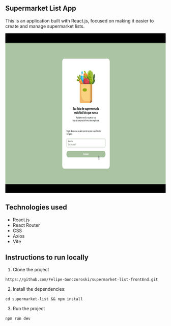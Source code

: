 ## Supermarket List App

This is an application built with React.js, focused on making it easier to create and manage supermarket lists.

<p>
<img height="500" src="https://github.com/Felipe-Gonczoroski/supermarket-list-frontEnd/blob/master/public/images/Demo.gif" alt="Supermarket List Demo"/>
</p>

## Technologies used

- React.js
- React Router
- CSS
- Axios
- Vite

## Instructions to run locally

1. Clone the project

```
https://github.com/Felipe-Gonczoroski/supermarket-list-frontEnd.git
```

2. Install the dependencies:

```
cd supermarket-list && npm install
```

3. Run the project

```
npm run dev
```
